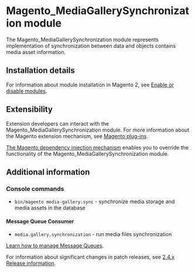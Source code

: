 # Magento_MediaGallerySynchronization module

The Magento_MediaGallerySynchronization module represents implementation of synchronization between data and objects contains
media asset information.

## Installation details

For information about module installation in Magento 2, see [Enable or disable modules](https://experienceleague.adobe.com/docs/commerce-operations/installation-guide/tutorials/manage-modules.html).

## Extensibility

Extension developers can interact with the Magento_MediaGallerySynchronization module. For more information about the Magento extension mechanism, see [Magento plug-ins](https://developer.adobe.com/commerce/php/development/components/plugins/).

[The Magento dependency injection mechanism](https://developer.adobe.com/commerce/php/development/components/dependency-injection/) enables you to override the functionality of the Magento_MediaGallerySynchronization module.

## Additional information

### Console commands

- `bin/magento media-gallery:sync` - synchronize media storage and media assets in the database

#### Message Queue Consumer

- `media.gallery.synchronization` - run media files synchronization

[Learn how to manage Message Queues](https://experienceleague.adobe.com/docs/commerce-operations/configuration-guide/message-queues/manage-message-queues.html).

For information about significant changes in patch releases, see [2.4.x Release information](https://experienceleague.adobe.com/docs/commerce-operations/release/notes/overview.html).
